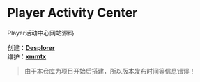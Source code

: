 # Player Activity Center
Player活动中心网站源码

创建：[**Desplorer**](https://github.com/Desplorer) <br>
维护：[**xmmtx**](https://github.com/xmmtx)

> 由于本仓库为项目开始后搭建，所以版本发布时间等信息错误！
